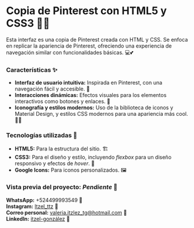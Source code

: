 # Copia de Pinterest con HTML5 y CSS3 🌸✨
Esta interfaz es una copia de Pinterest creada con HTML y CSS. Se enfoca en replicar la apariencia de Pinterest, ofreciendo una experiencia de navegación similar con funcionalidades básicas. 💻💕

### Características ✨
+ **Interfaz de usuario intuitiva:** Inspirada en Pinterest, con una navegación fácil y accesible. 🌈
+ **Interacciones dinámicas:** Efectos visuales para los elementos interactivos como botones y enlaces. 💫
+ **Iconografía y estilos modernos:** Uso de la biblioteca de iconos y Material Design, y estilos CSS modernos para una apariencia más cool. 🎨🌟

### Tecnologías utilizadas 🔧
+ **HTML5:** Para la estructura del sitio. 🏗️
+ **CSS3:** Para el diseño y estilo, incluyendo _flexbox_ para un diseño responsivo y efectos de _hover_. 🌿
+ **Google Icons:** Para iconos personalizados. 🖼️

### Vista previa del proyecto: **_Pendiente_** 📸
**WhatsApp:** +524499993549 📱  
**Instagram:** [ltzel_ttz](https://www.instagram.com/ltzel_ttz/profilecard/?igsh=MTN0amZjMmRpaHE0bQ==) 💖  
**Correo personal:** valeria.itzlez_tg@hotmail.com 📧  
**LinkedIn:** [itzel-gonzález](https://www.linkedin.com/in/itzel-gonz%C3%A1lez-200700332/) 💼
